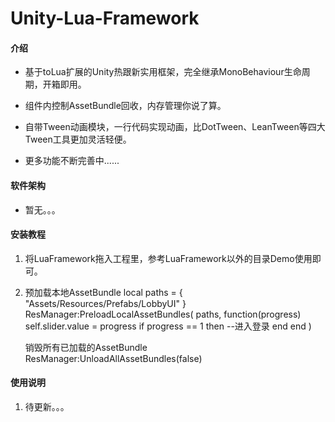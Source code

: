 # Unity-Lua-Framework

#### 介绍

- 基于toLua扩展的Unity热跟新实用框架，完全继承MonoBehaviour生命周期，开箱即用。

- 组件内控制AssetBundle回收，内存管理你说了算。

- 自带Tween动画模块，一行代码实现动画，比DotTween、LeanTween等四大Tween工具更加灵活轻便。

- 更多功能不断完善中......


#### 软件架构

- 暂无。。。

#### 安装教程

1.  将LuaFramework拖入工程里，参考LuaFramework以外的目录Demo使用即可。

2.  预加载本地AssetBundle
    local paths = {
        "Assets/Resources/Prefabs/LobbyUI"
    }
    ResManager:PreloadLocalAssetBundles(
        paths,
        function(progress)
            self.slider.value = progress
            if progress == 1 then
                --进入登录
            end
        end
    )

    销毁所有已加载的AssetBundle
    ResManager:UnloadAllAssetBundles(false)



#### 使用说明

1.  待更新。。。
